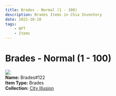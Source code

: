 ```yaml
---
title: Brades - Normal (1 - 100)
description: Brades Items in Chia Inventory
date: 2022-10-10
tags:
    - NFT
    - Items
---
```


# Brades - Normal (1 - 100)
<div class="item_thumbnail">
<img loading="lazy" src="https://gm64oywww5an6lomvo4vfrbxm2uajlynkkneyeywdyxtpj5v.arweave.net/Mz3HYt-a3Q-N8tzKu5UsQ3ZqgErw1SmkwTFh4vN6e1w"><br/>
<div><strong>Name:</strong> Brades#122</div>
<div><strong>Item Type:</strong> Brades</div>
<div><strong>Collection:</strong> <a href="https://www.spacescan.io/xch/nft/collection/col1lend2dcn558km4wcwta4xnkfv3xpcmlp9kyt0m909emvfxechlyqdl5ndg">City Illusion</a></div>
</div>

